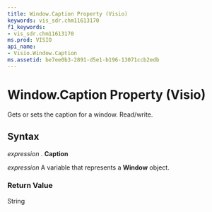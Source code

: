 ```yaml
---
title: Window.Caption Property (Visio)
keywords: vis_sdr.chm11613170
f1_keywords:
- vis_sdr.chm11613170
ms.prod: VISIO
api_name:
- Visio.Window.Caption
ms.assetid: be7ee0b3-2891-d5e1-b196-13071ccb2edb
---
```



# Window.Caption Property (Visio)

Gets or sets the caption for a window. Read/write.


## Syntax

 _expression_ . **Caption**

 _expression_ A variable that represents a **Window** object.


### Return Value

String



